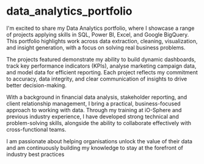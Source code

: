 # data_analytics_portfolio
I'm excited to share my Data Analytics portfolio, where I showcase a range of projects applying skills in SQL, Power BI, Excel, and Google BigQuery. This portfolio highlights work across data extraction, cleaning, visualization, and insight generation, with a focus on solving real business problems.

The projects featured demonstrate my ability to build dynamic dashboards, track key performance indicators (KPIs), analyse marketing campaign data, and model data for efficient reporting. Each project reflects my commitment to accuracy, data integrity, and clear communication of insights to drive better decision-making.

With a background in financial data analysis, stakeholder reporting, and client relationship management, I bring a practical, business-focused approach to working with data. Through my training at iO-Sphere and previous industry experience, I have developed strong technical and problem-solving skills, alongside the ability to collaborate effectively with cross-functional teams.

I am passionate about helping organisations unlock the value of their data and am continuously building my knowledge to stay at the forefront of industry best practices
